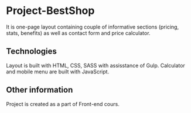 # Project-BestShop

It is one-page layout containing couple of informative sections (pricing, stats, benefits) as well as contact form and price calculator.

## Technologies

Layout is built with HTML, CSS, SASS with assisstance of Gulp.
Calculator and mobile menu are built with JavaScript.

## Other information

Project is created as a part of Front-end cours. 
